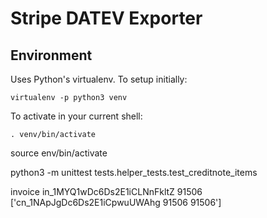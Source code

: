 # Stripe DATEV Exporter

## Environment

Uses Python's virtualenv. To setup initially:

```
virtualenv -p python3 venv
```

To activate in your current shell:

```
. venv/bin/activate
```

source env/bin/activate

python3 -m unittest tests.helper_tests.test_creditnote_items

invoice in_1MYQ1wDc6Ds2E1iCLNnFkltZ 91506
['cn_1NApJgDc6Ds2E1iCpwuUWAhg 91506 91506']
